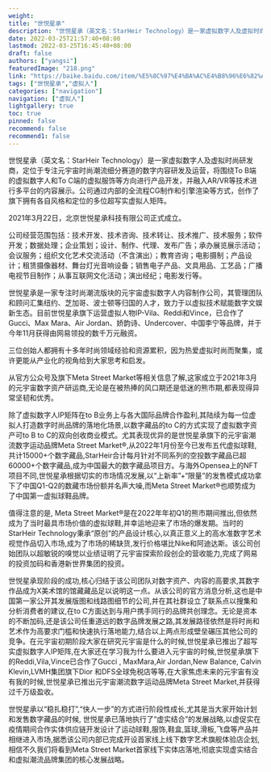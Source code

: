 ```yaml
---
weight: 
title: "世悦星承"
description: "世悦星承（英文名：StarHeir Technology）是一家虚拟数字人及虚拟时尚研发商，定位于专注元宇宙时尚潮流细分赛道的数字内容研发及运营，将围绕To B端的虚拟数字人和To C端的虚拟服饰等方向进行产品开发，并融入AR/VR等技术进行多平台的内容展示。"
date: 2022-03-25T21:57:40+08:00
lastmod: 2022-03-25T16:45:40+08:00
draft: false
authors: ["yangsi"]
featuredImage: "218.png"
link: "https://baike.baidu.com/item/%E5%8C%97%E4%BA%AC%E4%B8%96%E6%82%A6%E6%98%9F%E6%89%BF%E7%A7%91%E6%8A%80%E6%9C%89%E9%99%90%E5%85%AC%E5%8F%B8/57956471?fr=aladdin   http://www.dzwww.com/xinwen/jishixinwen/202206/t20220627_10449085.htm"
tags: ["世悦星承","虚拟人"]
categories: ["navigation"]
navigation: ["虚拟人"]
lightgallery: true
toc: true
pinned: false
recommend: false
recommend1: false
---
```


世悦星承（英文名：StarHeir Technology）是一家虚拟数字人及虚拟时尚研发商，定位于专注元宇宙时尚潮流细分赛道的数字内容研发及运营，将围绕To B端的虚拟数字人和To C端的虚拟服饰等方向进行产品开发，并融入AR/VR等技术进行多平台的内容展示。公司通过内部的全流程CG制作和引擎渲染等方式，创作了旗下拥有各自风格和定位的多位超写实虚拟人矩阵。 

2021年3月22日，北京世悦星承科技有限公司正式成立。

公司经营范围包括：技术开发、技术咨询、技术转让、技术推广、技术服务；软件开发；数据处理；企业策划；设计、制作、代理、发布广告；承办展览展示活动；会议服务；组织文化艺术交流活动（不含演出）；教育咨询；电影摄制；产品设计；租赁摄像器材、舞台灯光音响设备；销售电子产品、文具用品、工艺品；广播电视节目制作；从事互联网文化活动；演出经纪；电影发行等。

世悦星承是一家专注时尚潮流版块的元宇宙虚拟数字人内容制作公司，其管理团队和顾问汇集纽约、芝加哥、波士顿等归国的人才，致力于以虚拟技术赋能数字文娱新生态。目前世悦星承旗下运营虚拟人物IP-Vila、Reddi和Vince，已合作了Gucci、Max Mara、Air Jordan、娇韵诗、Undercover、中国李宁等品牌，并于今年11月获得由网易领投的数千万元融资。

三位创始人都拥有十多年时尚领域经验和资源累积，因为热爱虚拟时尚而聚集，或许更能从产业化的视角给到大家思考和启发。

从官方公众号及旗下Meta Street Market等相关信息了解,这家成立于2021年3月的元宇宙数字资产研运商,无论是在被热捧的风口期还是低迷的熊市期,都表现得异常坚韧和优秀。

除了虚拟数字人IP矩阵在to B业务上与各大国际品牌合作盈利,其陆续为每一位虚拟人打造数字时尚品牌的落地化场景,以数字藏品的to C的方式实现了虚拟数字资产可to B to C的双向创收商业模式。尤其表现优异的是世悦星承旗下的元宇宙潮流数字运动品牌Meta Street Market®,从2022年1月份至今已发布五代虚拟球鞋,共计15000+个数字藏品,StarHeir合计每月针对不同系列的空投数字藏品已超60000+个数字藏品,成为中国最大的数字藏品项目方。与海外Opensea上的NFT项目不同,世悦星承根据切实的市场情况发展,以“上新率”+“限量”的发售模式成功拿下了中国Q1-Q2的数藏市场份额并名声大噪,而Meta Street Market®也顺势成为了中国第一虚拟球鞋品牌。

值得注意的是, Meta Street Market®是在2022年年初Q1的熊市期间推出,但依然成为了当时最具市场价值的虚拟球鞋,并幸运地迎来了市场的爆发期。当时的StarHeir Technology秉承“原创“的产品设计核心,以真正意义上的高水准数字艺术视觉作品切入市场,成为了市场的稀缺货,发行价格堪比Nike和阿迪达斯。该公司创始团队以超敏锐的嗅觉以业绩证明了元宇宙探索阶段创企的营收能力,完成了网易的投资加码和香港新世界集团的投资。

世悦星承现阶段的成功,核心归结于该公司团队对数字资产、内容的高要求,其数字作品成为X美术馆的馆藏藏品足以说明这一点。从该公司的官方消息分析,这也是中国第一家公开其发展版图和线路图细节的公司,并在其社群设立了联系点以搜集和分析消费者的建议,在to C方面达到与用户携手同行的品牌共创理念。无论是资本的不断加码,还是该公司任重道远的数字品牌发展之路,其发展路径依然是将时尚和艺术作为高要求门槛和快速执行落地能力,结合以上两点形成壁垒碾压其他公司的竞争。在元宇宙初期阶段大家在研究元宇宙是什么的时候,世悦星承已推出了超写实虚拟数字人IP矩阵,在大家还在学习我为什么要进入元宇宙的时候,世悦星承旗下的Reddi,Vila,Vince已合作了Gucci , MaxMara,Air Jordan,New Balance, Calvin Klevin,LVMH集团旗下Dior 和DFS全球免税店等等,在大家焦虑未来的元宇宙有没有我的时候,世悦星承已推出元宇宙潮流数字运动品牌Meta Street Market,并获得过千万级盈收。

世悦星承以“稳扎稳打”,“快人一步”的方式进行阶段性成长,尤其是当大家开始计划和发售数字藏品的时候, 世悦星承已落地执行了“虚实结合”的发展战略,以虚促实在疫情期间合作实体供应链开发设计了运动球鞋,服饰,鞋盒,篮球,滑板,飞盘等产品并相继进入市场,据悉该公司内部已完成开设首家线上线下数字艺术旗舰体验店企划,相信不久我们将看到Meta Street Market首家线下实体店落地,彻底实现虚实结合和虚拟潮流品牌集团的核心发展战略。
